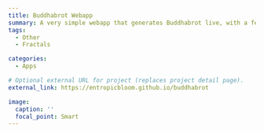 ```yaml
---
title: Buddhabrot Webapp
summary: A very simple webapp that generates Buddhabrot live, with a few adjustable settings. Also includes the option of freely exploring orbits of different starting points on the complex plane.
tags:
  - Other
  - Fractals

categories:
  - Apps

# Optional external URL for project (replaces project detail page).
external_link: https://entropicbloom.github.io/buddhabrot

image:
  caption: ''
  focal_point: Smart
---
```

